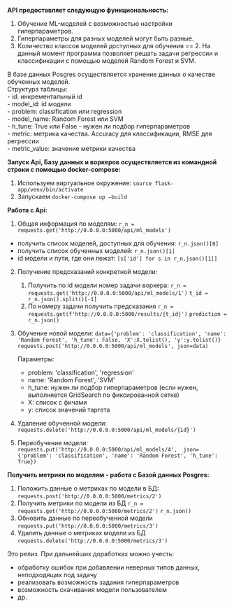 __API предоставляет следующую функциональность:__
1) Обучение ML-моделей с возможностью настройки гиперпараметров.
2) Гиперпараметры для разных моделей могут быть разные.
3) Количество классов моделей доступных для обучения == 2. На данный момент программа позволяет решать задачи регрессии и классификации с помощью моделей Random Forest и SVM.

В базе данных Posgres осуществляется хранение данных о качестве обученных моделей.  
Структура таблицы:  
    - id: инкрементальный id  
    - model_id: id модели  
    - problem: classification или regression  
    - model_name: Random Forest или SVM  
    - h_tune: True или False - нужен ли подбор гиперпараметров  
    - metric: метрика качества. Accuracy для классификации, RMSE для регрессии  
    - metric_value: значение метрики качества  

__Запуск Api, Базу данных и воркеров осуществляется из командной строки с помощью docker-compose:__

1. Используем виртуальное окружение: ``source flask-app/venv/bin/activate``
2. Запускаем ``docker-compose up —build``

__Работа с Api:__

1. Общая информация по моделям:
``r_n = requests.get('http://0.0.0.0:5000/api/ml_models')``
- получить список моделей, доступных для обучения: ``r_n.json()[0]``
- получить список обученных моделей: ``r_n.json()[1]``
- id модели и пути, где они лежат:
``[s['id'] for s in r_n.json()[1]]``
2. Получение предсказаний конкретной модели:
    1) Получить по id модели номер задачи воркера:
    ``r_n = requests.get('http://0.0.0.0:5000/api/ml_models/1')``
    ``t_id = r_n.json().split()[-1]``
    2) По номеру задачи получить предсказания
    ``r_n = requests.get(f'http://0.0.0.0:5000/results/{t_id}')``
    ``prediction = r_n.json()``
3. Обучение новой модели:
 ``data={'problem': 'classification', 'name': 'Random Forest', 'h_tune': False, 'X':X.tolist(), 'y':y.tolist()}``
 ``requests.post('http://0.0.0.0:5000/api/ml_models', json=data)``
 
   Параметры:
   - problem: 'classification', 'regression'
   - name: 'Random Forest', 'SVM'
   - h_tune: нужен ли подбор гиперпараметров (если нужен, выполняется GridSearch по фиксированной сетке)
   - X: список с фичами
   - y: список значений таргета
   
4. Удаление обученной модели:
``requests.delete('http://0.0.0.0:5000/api/ml_models/{id}')``
5. Переобучение модели:
``requests.put('http://0.0.0.0:5000/api/ml_models/4', 
             json={'problem': 'classification', 'name': 'Random Forest', 'h_tune': True})``

__Получить метрики по моделям - работа с Базой данных Posgres:__

1. Положить данные о метриках по модели в БД:
``requests.post('http://0.0.0.0:5000/metrics/2')``
2. Получить метрики по модели из БД
``r_n = requests.get('http://0.0.0.0:5000/metrics/2')``
``r_n.json()``
3. Обновить данные по переобученной модели
``requests.put('http://0.0.0.0:5000/metrics/3')``
4. Удалить данные о метриках модели из БД
``requests.delete('http://0.0.0.0:5000/metrics/3')``

Это релиз. При дальнейших доработках можно учесть:
- обработку ошибок при добавлении неверных типов данных, неподходящих под задачу
- реализовать возможность задания гиперпараметров
- возможность скачивания модели пользователем
- др.

